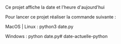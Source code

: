 Ce projet affiche la date et l'heure d'aujourd'hui

Pour lancer ce projet réaliser la commande suivante :

MacOS | Linux :
    python3 date.py

Windows : 
    python date.py# date-actuelle-python
